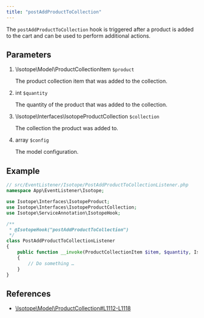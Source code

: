 ```yaml
---
title: "postAddProductToCollection"
---
```


The `postAddProductToCollection` hook is triggered after a product is added to the cart and can be used to perform additional actions.


## Parameters

1. \Isotope\Model\ProductCollectionItem `$product`
   
    The product collection item that was added to the collection.

2. int `$quantity`
   
    The quantity of the product that was added to the collection.

3. \Isotope\Interfaces\IsotopeProductCollection `$collection`
   
    The collection the product was added to.

4. array `$config`
   
    The model configuration.

## Example

```php
// src/EventListener/Isotope/PostAddProductToCollectionListener.php
namespace App\EventListener\Isotope;

use Isotope\Interfaces\IsotopeProduct;
use Isotope\Interfaces\IsotopeProductCollection;
use Isotope\ServiceAnnotation\IsotopeHook;

/**
 * @IsotopeHook("postAddProductToCollection")
 */
class PostAddProductToCollectionListener 
{
    public function __invoke(ProductCollectionItem $item, $quantity, IsotopeProductCollection $collection, array $config): void
    {
        // Do something …
    }
}
```

## References

* [\Isotope\Model\ProductCollection#L1112-L1118](https://github.com/isotope/core/blob/2.8/system/modules/isotope/library/Isotope/Model/ProductCollection.php#L1112-L1118)